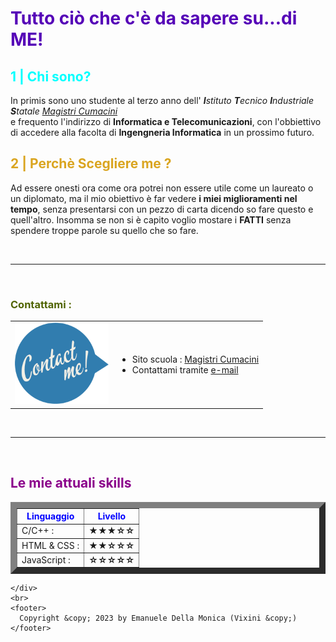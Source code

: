 <html lang="en">
  <head>
    <meta charset="utf-8">
    <title>Sono io | Emanuele Della Monica</title>
  </head>
  <body>
    <h1 style="color: rgb(85, 0, 183)">
      Tutto ciò che c'è da sapere su...di ME!
    </h1>
    <div id ="chi sono">
      <h2 style="color: aqua">1 | Chi sono?</h2>
    <p>
      In primis sono uno studente al terzo anno dell' <em><b>I</b>stituto
      <b>T</b>ecnico <b>I</b>ndustriale <b>S</b>tatale 
      <a
        href="https://www.magistricumacini.edu.it/magistricumacini/magistri.php"
        target="_blank"
        >Magistri Cumacini</a
      ></em><br>
      e frequento l'indirizzo di <b>Informatica e Telecomunicazioni</b>, con
      l'obbiettivo di accedere alla facolta di <b>Ingengneria Informatica</b> in
      un prossimo futuro.
      <br>
    </p>
    </div>
    <div id="Perchè scegliere me">
      <h2 style="color: goldenrod">2 | Perchè Scegliere me ?</h2>
      <p>Ad essere onesti ora come ora potrei non essere utile come un laureato o un diplomato, ma il mio obiettivo è far vedere <b>i miei miglioramenti
        nel tempo</b>, senza presentarsi con un pezzo di carta dicendo so fare questo e quell'altro. Insomma se non si è capito voglio mostare i <b>FATTI</b> senza
        spendere troppe parole su quello che so fare.
      </p>
    </div>
    <br>
    <hr>
    <br>
    <nav id="Contattami">
      <h3 style="color:rgb(80, 100, 0)">Contattami :</h3>
      <table>
        <td><img src="contactmey.png" high="100" width="150" alt="CONTACT ME :"></td>
        <td>
          <ul>
            <li>
              Sito scuola :
              <a href="https://www.magistricumacini.edu.it/magistricumacini/magistri.php" target="_blank">Magistri Cumacini</a>
            </li>
            <li>Contattami tramite <a href="ContactMe.html">e-mail</a></li>
          </ul>
        </td>
      </table>
    </nav>
    <div id="Le mie skills">
      <br>
      <hr>
      <br>
      <h2 style="color:darkmagenta">Le mie attuali skills</h2>
      <table border="10" cellspace="10">
        <thead style="color:blue">
            <th>Linguaggio</th>
            <th>Livello</th>
          </tr>
        </thead>
        <tbody>
          <tr>
            <td>C/C++ :</td>
            <td><b>★★★☆☆</b></td>
          </tr>
          <tr>
            <td>HTML & CSS :</td>
            <td><b>★★☆☆☆</b></td>
          </tr>
          <tr>
            <td>JavaScript :</td>
            <td><b>☆☆☆☆☆</b></td>
          </tr>
        </tbody>
      </table>

    </div>
    <br>
    <footer>
      Copyright &copy; 2023 by Emanuele Della Monica (Vixini &copy;)
    </footer>
  </body>
</html>
